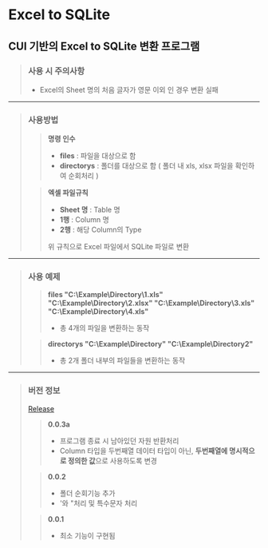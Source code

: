 Excel to SQLite
=
## CUI 기반의 Excel to SQLite 변환 프로그램

> ### **사용 시 주의사항**
>
> - Excel의 Sheet 명의 처음 글자가 영문 이외 인 경우 변환 실패

***

> ### **사용방법**
>
>> **명령 인수**
>>  
>> - **files** : 파일을 대상으로 함
>> - **directorys** : 폴더를 대상으로 함 ( 폴더 내 xls, xlsx 파일을 확인하여 순회처리 )
>
>> **엑셀 파일규칙**
>>  
>> - **Sheet 명** : Table 명
>> - **1행** : Column 명
>> - **2행** : 해당 Column의 Type
>>
>> 위 규칙으로 Excel 파일에서 SQLite 파일로 변환
>

***

>
> ### **사용 예제**
>
>> **files "C:\Example\Directory\1.xls" "C:\Example\Directory\2.xlsx" "C:\Example\Directory\3.xls" "C:\Example\Directory\4.xls"**
>> 
>> - 총 4개의 파일을 변환하는 동작
>
>> **directorys "C:\Example\Directory" "C:\Example\Directory2"**
>>
>> - 총 2개 폴더 내부의 파일들을 변환하는 동작

***

> ### **버전 정보**
>
> [Release](https://github.com/cr545l/xlsToSqliteConverter/tree/master/Release)
> 
>> **0.0.3a**
>>
>> - 프로그램 종료 시 남아있던 자원 반환처리
>> - Column 타입을 두번째열 데이터 타입이 아닌, **두번째열에 명시적으로 정의한 값**으로 사용하도록 변경
>
>> **0.0.2**
>>
>> - 폴더 순회기능 추가
>> - '와 "처리 및 특수문자 처리
>
>> **0.0.1**
>> 
>> - 최소 기능이 구현됨